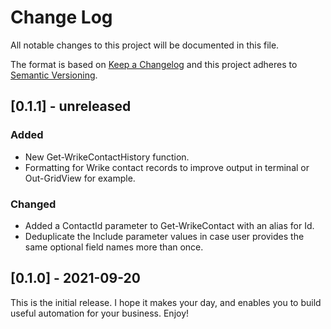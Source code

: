 # Change Log

All notable changes to this project will be documented in this file.

The format is based on [Keep a Changelog](http://keepachangelog.com/)
and this project adheres to [Semantic Versioning](http://semver.org/).

## [0.1.1] - unreleased
### Added
- New Get-WrikeContactHistory function.
- Formatting for Wrike contact records to improve output in terminal or Out-GridView for example.
### Changed
- Added a ContactId parameter to Get-WrikeContact with an alias for Id.
- Deduplicate the Include parameter values in case user provides the same optional field names more than once.

## [0.1.0] - 2021-09-20

This is the initial release. I hope it makes your day, and enables you to build useful automation for your business. Enjoy!
